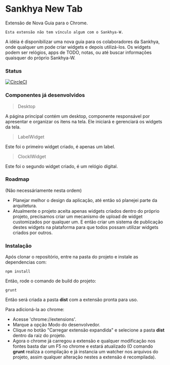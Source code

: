 # Sankhya New Tab

Extensão de Nova Guia para o Chrome.

```
Esta extensão não tem vínculo algum com o Sankhya-W.
```

A idéia é disponibilizar uma nova guia para os colaboradores da Sankhya,
onde qualquer um pode criar widgets e depois utilizá-los.
Os widgets podem ser relógios, apps de TODO, notas, ou até buscar informações quaisquer do próprio Sankhya-W.

### Status ###
[![CircleCI](https://circleci.com/gh/Brunomachadob/sankhya-new-tab.svg?style=svg)](https://circleci.com/gh/Brunomachadob/sankhya-new-tab)

### Componentes já desenvolvidos ###

> Desktop

A página principal contém um desktop, componente responsável
por apresentar e organizar os itens na tela. Ele iniciará e gerenciará os widgets da tela.

> LabelWidget

Este foi o primeiro widget criado, é apenas um label.

> ClocklWidget

Este foi o segundo widget criado, é um relógio digital.

### Roadmap ###
(Não necessáriamente nesta ordem)

* Planejar melhor o design da aplicação, até então só planejei parte da arquitetura.
* Atualmente o projeto aceita apenas widgets criados dentro do próprio projeto, precisamos criar um mecanismo de upload de widget customizados por qualquer um. E então criar um sistema de publicação destes widgets na plataforma para que todos possam utilizar widgets criados por outros.

### Instalação ###

Após clonar o repositório, entre na pasta do projeto e instale as dependencias com:
```
npm install
```

Então, rode o comando de build do projeto:
```
grunt
```

Então será criada a pasta **dist** com a extensão pronta para uso.

Para adicioná-la ao chrome:

* Acesse 'chrome://extensions'.
* Marque a opção Modo do desenvolvedor.
* Clique no botão "Carregar extensão expandida" e selecione a pasta **dist** dentro da raiz do projeto.
* Agora o chrome já carregou a extensão e qualquer modificação nos fontes basta dar um F5 no chrome e estará atualizado (O comando **grunt** realiza a compilação e já instancia um watcher nos arquivos do projeto, assim qualquer alteração nestes a extensão é recompilada).
